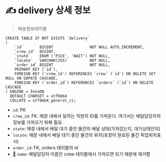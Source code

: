 # ✍️ delivery 상세 정보
> 배송정보테이블

```mariadb
CREATE TABLE IF NOT EXISTS `delivery`
(
    `id`       BIGINT                NOT NULL AUTO_INCREMENT,
    `crew_id`  BIGINT,
    `state`    ENUM ('PICK', 'WAIT') NOT NULL,
    `locate`   VARCHAR(255)          NOT NULL,
    `order_id` BIGINT                NOT NULL,
    PRIMARY KEY (`id`),
    FOREIGN KEY ('crew_id') REFERENCES `crew` (`id`) ON DELETE SET NULL ON UDPATE CASCADE,
    FOREIGN KEY (`order_id`) REFERENCES `orders` (`id`) ON DELETE CASCADE
) ENGINE = InnoDB
  DEFAULT CHARSET = utf8mb4
  COLLATE = utf8mb4_general_ci;
```

- `id`: PK
- `crew_id`: FK. 매장 내에서 일하는 직원의 ID를 가져온다. 여기서는 배달담당자의 정보를 가져오기 위해 필요.
- `state`: 매장 내에서 배달 대기 중인 물건의 배달 상태(가져갔는지, 대기상태인지)
- `locate`: 매장 내에서 배달 대기 중인 물건의 위치(포장이 완료된 물건 픽업위치표시)
- `order_id`: FK, orders 테이블의 id
- 🚨 `name`: 배달담당자 이름은 crew 테이블에서 가져오면 되기 때문에 제거함
